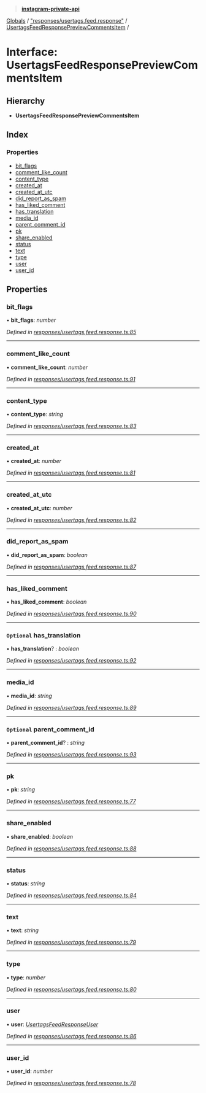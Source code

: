 > **[instagram-private-api](../README.md)**

[Globals](../README.md) / ["responses/usertags.feed.response"](../modules/_responses_usertags_feed_response_.md) / [UsertagsFeedResponsePreviewCommentsItem](_responses_usertags_feed_response_.usertagsfeedresponsepreviewcommentsitem.md) /

# Interface: UsertagsFeedResponsePreviewCommentsItem

## Hierarchy

* **UsertagsFeedResponsePreviewCommentsItem**

## Index

### Properties

* [bit_flags](_responses_usertags_feed_response_.usertagsfeedresponsepreviewcommentsitem.md#bit_flags)
* [comment_like_count](_responses_usertags_feed_response_.usertagsfeedresponsepreviewcommentsitem.md#comment_like_count)
* [content_type](_responses_usertags_feed_response_.usertagsfeedresponsepreviewcommentsitem.md#content_type)
* [created_at](_responses_usertags_feed_response_.usertagsfeedresponsepreviewcommentsitem.md#created_at)
* [created_at_utc](_responses_usertags_feed_response_.usertagsfeedresponsepreviewcommentsitem.md#created_at_utc)
* [did_report_as_spam](_responses_usertags_feed_response_.usertagsfeedresponsepreviewcommentsitem.md#did_report_as_spam)
* [has_liked_comment](_responses_usertags_feed_response_.usertagsfeedresponsepreviewcommentsitem.md#has_liked_comment)
* [has_translation](_responses_usertags_feed_response_.usertagsfeedresponsepreviewcommentsitem.md#optional-has_translation)
* [media_id](_responses_usertags_feed_response_.usertagsfeedresponsepreviewcommentsitem.md#media_id)
* [parent_comment_id](_responses_usertags_feed_response_.usertagsfeedresponsepreviewcommentsitem.md#optional-parent_comment_id)
* [pk](_responses_usertags_feed_response_.usertagsfeedresponsepreviewcommentsitem.md#pk)
* [share_enabled](_responses_usertags_feed_response_.usertagsfeedresponsepreviewcommentsitem.md#share_enabled)
* [status](_responses_usertags_feed_response_.usertagsfeedresponsepreviewcommentsitem.md#status)
* [text](_responses_usertags_feed_response_.usertagsfeedresponsepreviewcommentsitem.md#text)
* [type](_responses_usertags_feed_response_.usertagsfeedresponsepreviewcommentsitem.md#type)
* [user](_responses_usertags_feed_response_.usertagsfeedresponsepreviewcommentsitem.md#user)
* [user_id](_responses_usertags_feed_response_.usertagsfeedresponsepreviewcommentsitem.md#user_id)

## Properties

###  bit_flags

• **bit_flags**: *number*

*Defined in [responses/usertags.feed.response.ts:85](https://github.com/dilame/instagram-private-api/blob/01eb399/src/responses/usertags.feed.response.ts#L85)*

___

###  comment_like_count

• **comment_like_count**: *number*

*Defined in [responses/usertags.feed.response.ts:91](https://github.com/dilame/instagram-private-api/blob/01eb399/src/responses/usertags.feed.response.ts#L91)*

___

###  content_type

• **content_type**: *string*

*Defined in [responses/usertags.feed.response.ts:83](https://github.com/dilame/instagram-private-api/blob/01eb399/src/responses/usertags.feed.response.ts#L83)*

___

###  created_at

• **created_at**: *number*

*Defined in [responses/usertags.feed.response.ts:81](https://github.com/dilame/instagram-private-api/blob/01eb399/src/responses/usertags.feed.response.ts#L81)*

___

###  created_at_utc

• **created_at_utc**: *number*

*Defined in [responses/usertags.feed.response.ts:82](https://github.com/dilame/instagram-private-api/blob/01eb399/src/responses/usertags.feed.response.ts#L82)*

___

###  did_report_as_spam

• **did_report_as_spam**: *boolean*

*Defined in [responses/usertags.feed.response.ts:87](https://github.com/dilame/instagram-private-api/blob/01eb399/src/responses/usertags.feed.response.ts#L87)*

___

###  has_liked_comment

• **has_liked_comment**: *boolean*

*Defined in [responses/usertags.feed.response.ts:90](https://github.com/dilame/instagram-private-api/blob/01eb399/src/responses/usertags.feed.response.ts#L90)*

___

### `Optional` has_translation

• **has_translation**? : *boolean*

*Defined in [responses/usertags.feed.response.ts:92](https://github.com/dilame/instagram-private-api/blob/01eb399/src/responses/usertags.feed.response.ts#L92)*

___

###  media_id

• **media_id**: *string*

*Defined in [responses/usertags.feed.response.ts:89](https://github.com/dilame/instagram-private-api/blob/01eb399/src/responses/usertags.feed.response.ts#L89)*

___

### `Optional` parent_comment_id

• **parent_comment_id**? : *string*

*Defined in [responses/usertags.feed.response.ts:93](https://github.com/dilame/instagram-private-api/blob/01eb399/src/responses/usertags.feed.response.ts#L93)*

___

###  pk

• **pk**: *string*

*Defined in [responses/usertags.feed.response.ts:77](https://github.com/dilame/instagram-private-api/blob/01eb399/src/responses/usertags.feed.response.ts#L77)*

___

###  share_enabled

• **share_enabled**: *boolean*

*Defined in [responses/usertags.feed.response.ts:88](https://github.com/dilame/instagram-private-api/blob/01eb399/src/responses/usertags.feed.response.ts#L88)*

___

###  status

• **status**: *string*

*Defined in [responses/usertags.feed.response.ts:84](https://github.com/dilame/instagram-private-api/blob/01eb399/src/responses/usertags.feed.response.ts#L84)*

___

###  text

• **text**: *string*

*Defined in [responses/usertags.feed.response.ts:79](https://github.com/dilame/instagram-private-api/blob/01eb399/src/responses/usertags.feed.response.ts#L79)*

___

###  type

• **type**: *number*

*Defined in [responses/usertags.feed.response.ts:80](https://github.com/dilame/instagram-private-api/blob/01eb399/src/responses/usertags.feed.response.ts#L80)*

___

###  user

• **user**: *[UsertagsFeedResponseUser](_responses_usertags_feed_response_.usertagsfeedresponseuser.md)*

*Defined in [responses/usertags.feed.response.ts:86](https://github.com/dilame/instagram-private-api/blob/01eb399/src/responses/usertags.feed.response.ts#L86)*

___

###  user_id

• **user_id**: *number*

*Defined in [responses/usertags.feed.response.ts:78](https://github.com/dilame/instagram-private-api/blob/01eb399/src/responses/usertags.feed.response.ts#L78)*